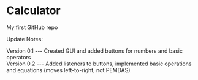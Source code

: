 # Calculator

My first GitHub repo

Update Notes:

Version 0.1 --- Created GUI and added buttons for numbers and basic operators  
Version 0.2 --- Added listeners to buttons, implemented basic operations and equations (moves left-to-right, not PEMDAS)
